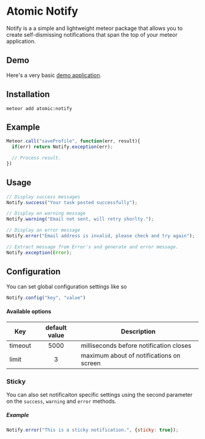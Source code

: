 # Atomic Notify

Notify is a a simple and lightweight meteor package that allows
you to create self-dismissing notifications that span the top of 
your meteor application.

## Demo
Here's a very basic [demo application](http://notify-demo.meteor.com/).

## Installation

```shell
meteor add atomic:notify
```

## Example
```js
Meteor.call("saveProfile", function(err, result){
  if(err) return Notify.exception(err);

  // Process result.  
})
```

## Usage
```js
// Display success messages
Notify.success("Your task posted successfully");

// Display an warning message
Notify.warning("Email not sent, will retry shorlty.");

// Display an error message
Notify.error("Email address is invalid, please check and try again");

// Extract message from Error's and generate and error message.
Notify.exception(Error);
```

## Configuration

You can set global configuration settings like so

```js
Notify.config("key", "value")
```

#### Available options
| Key        | default value | Description                              |
| ---------- |:-------------:| ---------------------------------------- |
| timeout    | 5000          | milliseconds before notification closes  |
| limit      | 3             | maximum about of notifications on screen |

### Sticky
You can also set notificaiton specific settings using the second
parameter on the `success`, `warning` and `error` methods.

##### Example
```js
Notify.error("This is a sticky notification.", {sticky: true});
```

